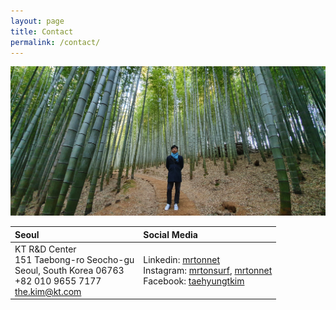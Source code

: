```yaml
---
layout: page
title: Contact
permalink: /contact/
---
```


<img src='images/photo-t-bamboo_forest.jpeg'>

| Seoul                                                        | Social Media                                                 |
| :----------------------------------------------------------- | :----------------------------------------------------------- |
| KT R&D Center<br />151 Taebong-ro Seocho-gu    <br />Seoul, South Korea 06763      <br />+82 010 9655 7177<br />the.kim@kt.com | Linkedin: [mrtonnet](https://www.linkedin.com/in/mrtonnet)<br />Instagram: [mrtonsurf](https://www.instagram.com/mrtonsurf/), [mrtonnet](https://www.instagram.com/mrtonnet/)<br />Facebook: [taehyungtkim](https://www.facebook.com/taehyungtkim) |

